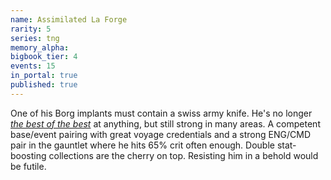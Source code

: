 ```yaml
---
name: Assimilated La Forge
rarity: 5
series: tng
memory_alpha:
bigbook_tier: 4
events: 15
in_portal: true
published: true
---
```


One of his Borg implants must contain a swiss army knife. He's no longer [_the best of the best_](https://www.youtube.com/watch?v=OXRi28W-ENY&t=39) at anything, but still strong in many areas. A competent base/event pairing with great voyage credentials and a strong ENG/CMD pair in the gauntlet where he hits 65% crit often enough. Double stat-boosting collections are the cherry on top. Resisting him in a behold would be futile.
